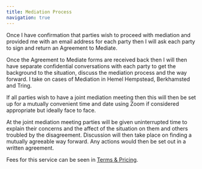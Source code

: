 ```yaml
---
title: Mediation Process
navigation: true
---
```

Once I have confirmation that parties wish to proceed with mediation and provided me with an email address for each party then I will ask each party to sign and return an Agreement to Mediate. 

Once the Agreement to Mediate forms are received back then I will then have separate confidential conversations with each party to get the background to the situation, discuss the mediation process and the way forward. I take on cases of Mediation in Hemel Hempstead, Berkhamsted and Tring.

If all parties wish to have a joint mediation meeting then this will then be set up for a mutually convenient time and date using Zoom if considered appropriate but ideally face to face.

At the joint mediation meeting parties will be given uninterrupted time to explain their concerns and the affect of the situation on them and others troubled by the disagreement.  Discussion will then take place on finding a mutually agreeable way forward. Any actions would then be set out in a written agreement. 

Fees for this service can be seen in [Terms & Pricing](https://wallisfamilymediation.co.uk/terms).
